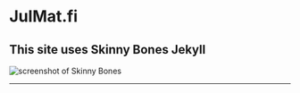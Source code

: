 # JulMat.fi
## This site uses Skinny Bones Jekyll

![screenshot of Skinny Bones](http://mmistakes.github.io/skinny-bones-jekyll/images/skinny-bones-theme-feature.jpg)

---
